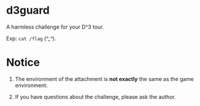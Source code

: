 # d3guard

A harmless challenge for your D^3 tour.

Exp: `cat /flag` (*^_^*).

# Notice

1. The environment of the attachment is **not exactly** the same as the game environment.

2. If you have questions about the challenge, please ask the author.
